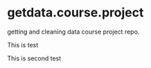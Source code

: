 # getdata.course.project
getting and cleaning data course project repo.

This is test

This is second test
